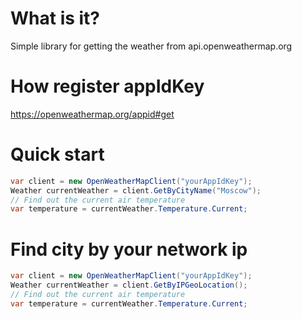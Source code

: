 # What is it?
Simple library for getting the weather from api.openweathermap.org

# How register appIdKey
https://openweathermap.org/appid#get

# Quick start
```c#
var client = new OpenWeatherMapClient("yourAppIdKey");
Weather currentWeather = client.GetByCityName("Moscow");
// Find out the current air temperature
var temperature = currentWeather.Temperature.Current;
```

# Find city by your network ip
```c#
var client = new OpenWeatherMapClient("yourAppIdKey");
Weather currentWeather = client.GetByIPGeoLocation();
// Find out the current air temperature
var temperature = currentWeather.Temperature.Current;
```
